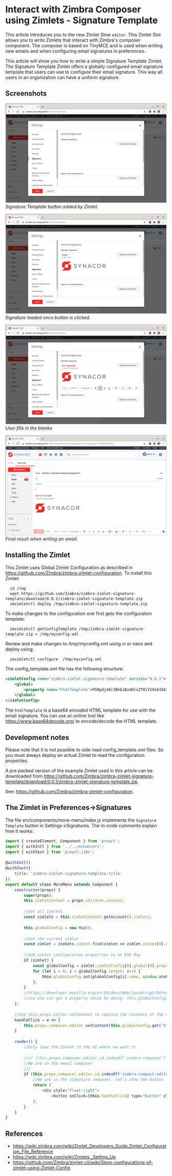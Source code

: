 # Interact with Zimbra Composer using Zimlets - Signature Template

This article introduces you to the new Zimlet Slow `editor`. This Zimlet Slot allows you to write Zimlets that interact with Zimbra's composer component. The composer is based on TinyMCE and is used when writing new emails and when configuring email signatures in preferences.

This article will show you how to write a simple Signature Template Zimlet. The Signature Template Zimlet offers a globally configured email signature template that users can use to configure their email signature. This way all users in an organization can have a uniform signature.

## Screenshots

![](screenshots/1-signature-zimlet.png)
*Signature Template button added by Zimlet.*

![](screenshots/2-signature-loaded.png)
*Signature loaded once button is clicked.*

![](screenshots/3-customized.png)
*User fills in the blanks*

![](screenshots/4-final-result.png)
*Final result when writing an email.*


## Installing the Zimlet

This Zimlet uses Global Zimlet Configuration as described in https://github.com/Zimbra/zimbra-zimlet-configuration. To install this Zimlet:

      cd /tmp
      wget https://github.com/Zimbra/zimbra-zimlet-signature-template/download/0.0.2/zimbra-zimlet-signature-template.zip
      zmzimletctl deploy /tmp/zimbra-zimlet-signature-template.zip

To make changes to the configuration one first gets the configuration template:

      zmzimletctl getConfigTemplate /tmp/zimbra-zimlet-signature-template.zip > /tmp/myconfig.xml

Review and make changes to /tmp/myconfig.xml using vi or nano and deploy using:

      zmzimletctl configure  /tmp/myconfig.xml

The config_template.xml file has the following structure:

```xml
<zimletConfig name="zimbra-zimlet-signature-template" version="0.0.1">
    <global>
        <property name="htmlTemplate">PGRpdj48c3BhbiBzdHlsZT0iY29sb3I6ICNlMDNlMmQ7Ij48c3Ryb25nPk5BTUU8L3N0cm9uZz48L3NwYW4+PC9kaXY+PGRpdj48ZW0+PHNwYW4gc3R5bGU9ImNvbG9yOiAjN2U4YzhkOyI+RlVOQ1RJT048L3NwYW4+PC9lbT48YnIvPjxici8+PGltZyBzcmM9Imh0dHBzOi8vczIyLnE0Y2RuLmNvbS80NzYzMjUxMzcvZmlsZXMvZGVzaWduL3N5bmFjb3ItbG9nby0yMDE2LXJnYi5wbmciPjwvaW1nPjwvZGl2Pgo=</property>
    </global>
</zimletConfig>

```

The `htmlTemplate` is a base64 encoded HTML template for use with the email signature. You can use an online tool like https://www.base64decode.org/ to encode/decode the HTML template.

## Development notes

Please note that it is not possible to side-load config_template.xml files. So you must always deploy an actual Zimlet to read the configuration properties.

A pre packed version of the example Zimlet used in this article can be downloaded from 
https://github.com/Zimbra/zimbra-zimlet-signature-template/download/0.0.1/zimbra-zimlet-signature-template.zip.

See: https://github.com/Zimbra/zimbra-zimlet-configuration.

## The Zimlet in Preferences->Signatures

The file src/components/more-menu/index.js implements the `Signature Template` button in Settings->Signatures. The in-code comments explain how it works:

```javascript
import { createElement, Component } from 'preact';
import { withIntl } from '../../enhancers';
import { withText } from 'preact-i18n';

@withIntl()
@withText({
    title: 'zimbra-zimlet-signature-template.title'
})
export default class MoreMenu extends Component {
    constructor(props) {
        super(props);
        this.zimletContext = props.children.context;

        //Get all zimlets
        const zimlets = this.zimletContext.getAccount().zimlets;

        this.globalConfig = new Map();

        //Get the current zimlet
        const zimlet = zimlets.zimlet.find(zimlet => zimlet.zimlet[0].name === "zimbra-zimlet-signature-template");

        //Add zimlet configuration properties to an ES6 Map
        if (zimlet) {
            const globalConfig = zimlet.zimletConfig[0].global[0].property || [];
            for (let i = 0; i < globalConfig.length; i++) {
                this.globalConfig.set(globalConfig[i].name, window.atob(globalConfig[i].content));
            };
        }
        //https://developer.mozilla.org/en-US/docs/Web/JavaScript/Reference/Global_Objects/Map
        //now you can get a property value by doing: this.globalConfig.get('name-of-property')
    };

    //Use this.props.editor.setContent to replace the contents of the composer textarea
    handleClick = e => {
        this.props.composer.editor.setContent(this.globalConfig.get('htmlTemplate'));
    }

    render() {
        //Only show the Zimlet in the UI where we want it.

        //if (this.props.composer.editor.id.indexOf('zimbra-composer') > -1) {
        //We are in the email composer
        //}
        if (this.props.composer.editor.id.indexOf('zimbra-compact-editor') > -1) {
            //We are in the signature composer, let's show the button
            return (
                <div style="float:right">
                    <button onClick={this.handleClick} type="button" class="blocks_button_button blocks_button_regular zimbra-client_settings_subsectionBodyButton">{this.props.title}</button></div>
            );
        }
    }
}
```

## References

- https://wiki.zimbra.com/wiki/Zimlet_Developers_Guide:Zimlet_Configuration_File_Reference
- https://wiki.zimbra.com/wiki/Zimlets,_Setting_Up
- https://github.com/Zimbra/zimlet-cli/wiki/Store-configurations-of-zimlet-using-Zimlet-Config
